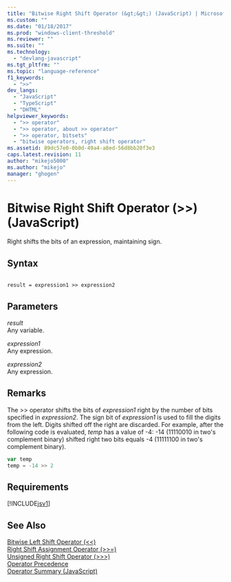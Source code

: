 ```yaml
---
title: "Bitwise Right Shift Operator (&gt;&gt;) (JavaScript) | Microsoft Docs"
ms.custom: ""
ms.date: "01/18/2017"
ms.prod: "windows-client-threshold"
ms.reviewer: ""
ms.suite: ""
ms.technology: 
  - "devlang-javascript"
ms.tgt_pltfrm: ""
ms.topic: "language-reference"
f1_keywords: 
  - ">>"
dev_langs: 
  - "JavaScript"
  - "TypeScript"
  - "DHTML"
helpviewer_keywords: 
  - ">> operator"
  - ">> operator, about >> operator"
  - ">> operator, bitsets"
  - "bitwise operators, right shift operator"
ms.assetid: 89dc57e0-0b0d-49a4-a8ed-56d8bb20f3e3
caps.latest.revision: 11
author: "mikejo5000"
ms.author: "mikejo"
manager: "ghogen"
---
```

# Bitwise Right Shift Operator (&gt;&gt;) (JavaScript)
Right shifts the bits of an expression, maintaining sign.  
  
## Syntax  
  
```  
  
result = expression1 >> expression2  
```  
  
## Parameters  
 *result*  
 Any variable.  
  
 *expression1*  
 Any expression.  
  
 *expression2*  
 Any expression.  
  
## Remarks  
 The >> operator shifts the bits of *expression1* right by the number of bits specified in *expression2*. The sign bit of *expression1* is used to fill the digits from the left. Digits shifted off the right are discarded. For example, after the following code is evaluated, *temp* has a value of -4: -14 (11110010 in two's complement binary) shifted right two bits equals -4 (11111100 in two's complement binary).  
  
```JavaScript  
var temp  
temp = -14 >> 2  
```  
  
## Requirements  
 [!INCLUDE[jsv1](../../javascript/misc/includes/jsv1-md.md)]  
  
## See Also  
 [Bitwise Left Shift Operator (<\<)](../../javascript/reference/bitwise-left-shift-operator-decrement-javascript.md)   
 [Right Shift Assignment Operator (>>=)](../../javascript/reference/right-shift-assignment-operator-decrement-equal-javascript.md)   
 [Unsigned Right Shift Operator (>>>)](../../javascript/reference/unsigned-right-shift-operator-decrement-javascript.md)   
 [Operator Precedence](../../javascript/operator-subtractprecedence-javascript.md)   
 [Operator Summary (JavaScript)](../../javascript/misc/operator-subtractsummary-javascript.md)